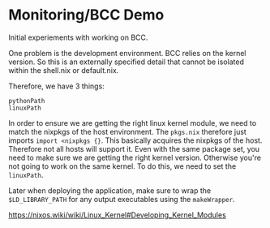 # Monitoring/BCC Demo

Initial experiements with working on BCC.

One problem is the development environment. BCC relies on the kernel version. So this is an externally specified detail that cannot be isolated within the shell.nix or default.nix.

Therefore, we have 3 things:

```
pythonPath
linuxPath
```

In order to ensure we are getting the right linux kernel module, we need to match the nixpkgs of the host environment. The `pkgs.nix` therefore just imports `import <nixpkgs {}`. This basically acquires the nixpkgs of the host. Therefore not all hosts will support it. Even with the same package set, you need to make sure we are getting the right kernel version. Otherwise you're not going to work on the same kernel. To do this, we need to set the `linuxPath`.

Later when deploying the application, make sure to wrap the `$LD_LIBRARY_PATH` for any output executables using the `makeWrapper`.

https://nixos.wiki/wiki/Linux_Kernel#Developing_Kernel_Modules
